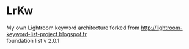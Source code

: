 # LrKw
My own Lightroom keyword architecture 
forked from 
	http://lightroom-keyword-list-project.blogspot.fr  
	foundation list
	v 2.0.1
